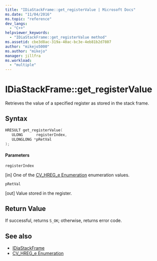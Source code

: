 ```yaml
---
title: "IDiaStackFrame::get_registerValue | Microsoft Docs"
ms.date: "11/04/2016"
ms.topic: "reference"
dev_langs:
  - "C++"
helpviewer_keywords:
  - "IDiaStackFrame::get_registerValue method"
ms.assetid: cbe3d8ac-319a-40ac-bc3e-4eb81b2d7807
author: "mikejo5000"
ms.author: "mikejo"
manager: jillfra
ms.workload:
  - "multiple"
---
```

# IDiaStackFrame::get_registerValue
Retrieves the value of a specified register as stored in the stack frame.

## Syntax

```C++
HRESULT get_registerValue(
   ULONG      registerIndex,
   ULONGLONG *pRetVal
);
```

#### Parameters
 `registerIndex`

[in] One of the [CV_HREG_e Enumeration](../../debugger/debug-interface-access/cv-hreg-e.md) enumeration values.

 `pRetVal`

[out] Value stored in the register.

## Return Value
 If successful, returns `S_OK`; otherwise, returns error code.

## See also
- [IDiaStackFrame](../../debugger/debug-interface-access/idiastackframe.md)
- [CV_HREG_e Enumeration](../../debugger/debug-interface-access/cv-hreg-e.md)